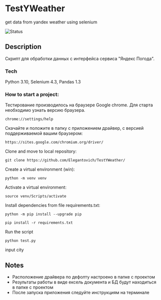 # TestYWeather
get data from yandex weather using selenium


![Status](https://github.com/elegantovich/TestYWeather/actions/workflows/main.yml/badge.svg)
## Description
Скрипт для обработки данных с интерфейса сервиса "Яндекс Погода".

### Tech
Python 3.10, Selenium 4.3, Pandas 1.3


### How to start a project:
Тестирование производилось на браузере Google chrome. Для старта необходимо узнать версию браузера.
```
chrome://settings/help
```
Скачайте и положите в папку с приложением драйвер, с версией поддерживаемой вашим браузером:
```
https://sites.google.com/chromium.org/driver/
```


Clone and move to local repository:
```
git clone https://github.com/Elegantovich/TestYWeather/
```
Create a virtual environment (win):
```
python -m venv venv
```
Activate a virtual environment:
```
source venv/Scripts/activate
```
Install dependencies from file requirements.txt:
```
python -m pip install --upgrade pip
```
```
pip install -r requirements.txt
```
Run the script
```
python test.py
```
input city

## Notes
- Расположение драйвера по дефолту настроено в папке с проектом
- Результаты работы в виде ексель документа и БД будут находиться в папке с проектом
- После запуска приложения следуйте инструкциям на терминале


